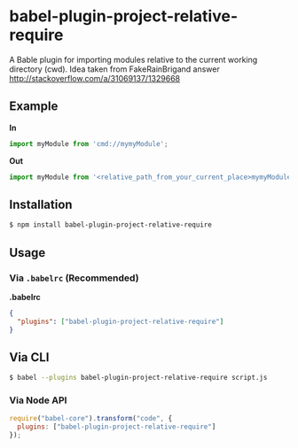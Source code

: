 # babel-plugin-project-relative-require

A Bable plugin for importing modules relative to the current working directory
(cwd).
Idea taken from FakeRainBrigand answer http://stackoverflow.com/a/31069137/1329668


## Example

**In**

```javascript
import myModule from 'cmd://mymyModule';
```

**Out**

```javascript
import myModule from '<relative_path_from_your_current_place>mymyModule';
```

## Installation

```sh
$ npm install babel-plugin-project-relative-require
```

## Usage

### Via `.babelrc` (Recommended)

**.babelrc**

```json
{
  "plugins": ["babel-plugin-project-relative-require"]
}
```

## Via CLI

```sh
$ babel --plugins babel-plugin-project-relative-require script.js
```

### Via Node API

```javascript
require("babel-core").transform("code", {
  plugins: ["babel-plugin-project-relative-require"]
});
```
